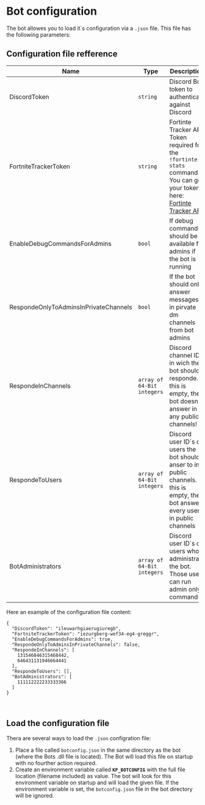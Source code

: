 # Bot configuration

The bot allowes you to load it´s configuration via a `.json` file. This file has the following parameters:

## Configuration file refference
|Name|Type|Description|
|-|-|-|
|DiscordToken|`string`|Discord Bot token to authenticate against Discord|
|FortniteTrackerToken|`string`|Fortinte Tracker API Token required for the `!fortinte-stats` command. You can get your token here: [Fortinte Tracker API](https://fortnitetracker.com/site-api)
|EnableDebugCommandsForAdmins|`bool`|If debug commands should be available for admins if the bot is running
|RespondeOnlyToAdminsInPrivateChannels|`bool`|If the bot should only answer messages in pirvate dm channels from bot admins
|RespondeInChannels|`array of 64-Bit integers`|Discord channel ID´s in wich the bot should responde. If this is empty, the bot doesn´t answer in any public channels!
|RespondeToUsers|`array of 64-Bit integers`|Discord user ID´s of users the bot should anser to in public channels. If this is empty, the bot answers every user in public channels
BotAdministrators|`array of 64-Bit integers`|Discord user ID´s of users who administrate the bot. Those users can run admin only commands.
Here an example of the configuration file content:
```
{
  "DiscordToken": "ileuwarhgiaerugiuregb",
  "FortniteTrackerToken": "iezurgberg-wef34-eg4-greggr",
  "EnableDebugCommandsForAdmins": true,
  "RespondeOnlyToAdminsInPrivateChannels": false,
  "RespondeInChannels": [
    131546846315468442,
    646431131946664441
  ],
  "RespondeToUsers": [],
  "BotAdministrators": [
    111112222233333366
  ]
}
```
<br>

## Load the configuration file
Thera are several ways to load the `.json` configration file:
1. Place a file called `botconfig.json` in the same directory as the bot (where the Bots .dll file is located). The Bot will load this file on startup with no fourther action required.
2. Create an environment variable called **`KP_BOTCONFIG`** with the full file location (filename included) as value. The bot will look for this environment variable on startup and will load the given file. If the environment variable is set, the `botconfig.json` file in the bot directory will be ignored.